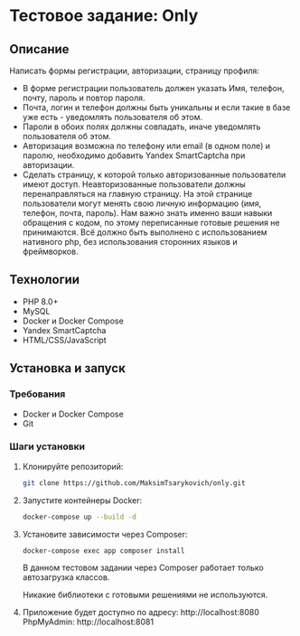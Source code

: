 # Тестовое задание: Only

## Описание

Написать формы регистрации, авторизации, страницу профиля:

- В форме регистрации пользователь должен указать Имя, телефон, почту, пароль и повтор пароля.
- Почта, логин и телефон должны быть уникальны и если такие в базе уже есть - уведомлять пользователя об этом.
- Пароли в обоих полях должны совпадать, иначе уведомлять пользователя об этом.
- Авторизация возможна по телефону или email (в одном поле) и паролю, необходимо добавить Yandex SmartCaptcha при
  авторизации.
- Сделать страницу, к которой только авторизованные пользователи имеют доступ. Неавторизованные пользователи должны
  перенаправляться на главную страницу. На этой странице пользователи могут менять свою личную информацию (имя, телефон,
  почта, пароль).
  Нам важно знать именно ваши навыки обращения с кодом, по этому переписанные готовые решения не принимаются. Всё должно
  быть выполнено с использованием нативного php, без использования сторонних языков и фреймворков.

## Технологии

- PHP 8.0+
- MySQL
- Docker и Docker Compose
- Yandex SmartCaptcha
- HTML/CSS/JavaScript

## Установка и запуск

### Требования

- Docker и Docker Compose
- Git

### Шаги установки

1. Клонируйте репозиторий:
   ```bash
   git clone https://github.com/MaksimTsarykovich/only.git
   ```
2. Запустите контейнеры Docker:
    ```bash
    docker-compose up --build -d
    ```
3. Установите зависимости через Composer:
    ```bash
    docker-compose exec app composer install
    ```
   В данном тестовом задании через Composer работает только автозагрузка классов.
   
   Никакие библиотеки с готовыми решениями не используются. 

5. Приложение будет доступно по адресу: http://localhost:8080
    PhpMyAdmin: http://localhost:8081
